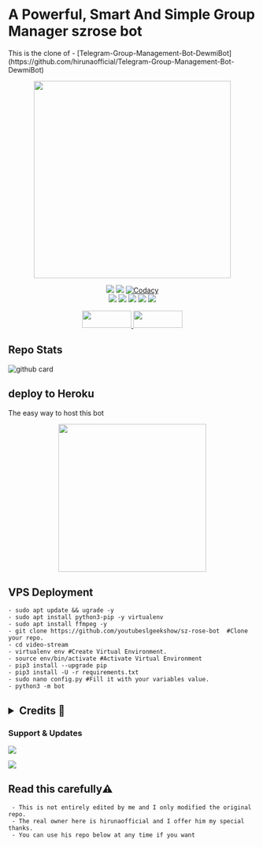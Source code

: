 <h1> A Powerful, Smart And Simple Group Manager szrose bot </h1>
This is the clone of 
- [Telegram-Group-Management-Bot-DewmiBot](https://github.com/hirunaofficial/Telegram-Group-Management-Bot-DewmiBot)

<p align="center"><a href="https://t.me/szrosebot"><img src="https://telegra.ph/file/962fd9b77226c7c21553c.png" width="400"></a></p>
<p align="center">
    <a href="https://www.python.org/" alt="made-with-tethon"> <img src="https://img.shields.io/badge/Made%20with-telethon-black.svg?style=flat-square&logo=python&logoColor=blue&color=red" /></a>    
    <a href="https://github.com/youtubeslgeekshow/sz-rose-bot/graphs/commit-activity" alt="Maintenance"> <img src="https://img.shields.io/badge/Maintained%3F-yes-pink.svg?style=flat-square" /></a>    
    <a href="https://app.codacy.com/gh/youtubeslgeekshow/sz-rose-bot/dashboard"> <img src="https://img.shields.io/codacy/grade/a723cb464d5a4d25be3152b5d71de82d?color=pink&logo=codacy&style=flat-square" alt="Codacy" /></a><br>
    <a href="https://github.com/youtubeslgeekshow/sz-rose-bot"> <img src="https://img.shields.io/github/repo-size/youtubeslgeekshow/sz-rose-bot?color=pink&logo=github&logoColor=blue&style=flat-square" /></a>    
    <a href="https://github.com/youtubeslgeekshow/sz-rose-bot/commits/main"> <img src="https://img.shields.io/github/last-commit/youtubeslgeekshow/sz-rose-bot?color=pink&logo=github&logoColor=blue&style=flat-square" /></a>    
    <a href="https://github.com/youtubeslgeekshow/sz-rose-bot/issues"> <img src="https://img.shields.io/github/issues/youtubeslgeekshow/sz-rose-bot?color=pink&logo=github&logoColor=blue&style=flat-square" /></a>   
    <a href="https://github.com/youtubeslgeekshow/sz-rose-bot/network/members"> <img src="https://img.shields.io/github/forks/youtubeslgeekshow/sz-rose-bot?color=pink&logo=github&logoColor=blue&style=flat-square" /></a>     
    <a href="https://github.com/youtubeslgeekshow/sz-rose-bot/network/members"> <img src="https://img.shields.io/github/stars/youtubeslgeekshow/sz-rose-bot?color=pink&logo=github&logoColor=blue&style=flat-square" /></a>  
</p>


<p align="center">
  <a href="https://github.com/youtubeslgeekshow/sz-rose-bot/fork">
    <img src="https://img.shields.io/github/forks/youtubeslgeekshow/sz-rose-bot?color=dark&label=FORK&logo=github&style=plastic"width="100" height="35"> 
  </a>
  <a href="https://github.com/youtubeslgeekshow/sz-rose-bot/stars">
    <img src="https://img.shields.io/github/stars/youtubeslgeekshow/sz-rose-bot?color=dark&label=STARS&logo=github&style=plastic"width="100" height="35">
  </a>
</p>  


## Repo Stats
![github card](https://github-readme-stats.vercel.app/api/pin/?username=youtubeslgeekshow&repo=sz-rose-bot&theme=dark)



##  deploy to Heroku 
The easy way to host this bot


<p align="center"><a href="https://heroku.com/deploy?template=https://github.com/youtubeslgeekshow/sz-rose-bot"><img src="https://img.shields.io/badge/HEROKU-DEPLOY-blue?style=plastic&logo=heroku&logoColor=yellow"width="300"heigh="100" /></a></p>

  
## VPS Deployment
```
- sudo apt update && ugrade -y
- sudo apt install python3-pip -y virtualenv
- sudo apt install ffmpeg -y
- git clone https://github.com/youtubeslgeekshow/sz-rose-bot  #Clone your repo.
- cd video-stream
- virtualenv env #Create Virtual Environment.
- source env/bin/activate #Activate Virtual Environment
- pip3 install --upgrade pip
- pip3 install -U -r requirements.txt
- sudo nano config.py #Fill it with your variables value.
- python3 -m bot
```

 <h2> <details>
  <summary><b>Credits 💖</b></summary>


- [Damantha126](https://github.com/Damantha126) 
- [Sadew451](https://github.com/Sadew451) 
- [Dan](https://github.com/delivrance) 
- [Uvindu-bro](https://github.com/UvinduBro) 
- [daisyx-old](https://github.com/TeamDaisyX/Daisy-OLD)
- [innexia](https://github.com/DarkCybers/innexia/tree/Sammy/innexiaBot)

</details> </h2>

### Support & Updates 
<a href="https://t.me/slbotzone"><img src="https://img.shields.io/badge/Join-Group%20Support-blue.svg?style=for-the-badge&logo=Telegram">

</a> <a href="https://t.me/SL_bot_zone"><img src="https://img.shields.io/badge/Join-Updates%20Channel-blue.svg?style=for-the-badge&logo=Telegram"></a>

## Read this carefully⚠️
``` 
 - This is not entirely edited by me and I only modified the original repo.
 - The real owner here is hirunaofficial and I offer him my special thanks.
 - You can use his repo below at any time if you want
```
